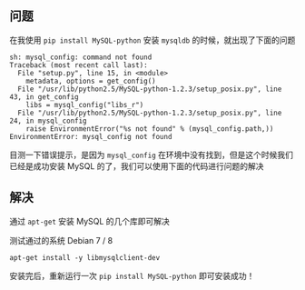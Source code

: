 <!--
解决 mysql_config not found 的问题
在我使用pip install MySQL-python安装mysqldb的时候，就出现了下面的问题
1497685542
-->

## 问题

在我使用 `pip install MySQL-python` 安装 `mysqldb` 的时候，就出现了下面的问题

```
sh: mysql_config: command not found
Traceback (most recent call last):
  File "setup.py", line 15, in <module>
    metadata, options = get_config()
  File "/usr/lib/python2.5/MySQL-python-1.2.3/setup_posix.py", line 43, in get_config
    libs = mysql_config("libs_r")
  File "/usr/lib/python2.5/MySQL-python-1.2.3/setup_posix.py", line 24, in mysql_config
    raise EnvironmentError("%s not found" % (mysql_config.path,))
EnvironmentError: mysql_config not found
```

目测一下错误提示，是因为 `mysql_config` 在环境中没有找到，但是这个时候我们已经是成功安装 MySQL 的了，我们可以使用下面的代码进行问题的解决

## 解决

通过 `apt-get` 安装 MySQL 的几个库即可解决

测试通过的系统 Debian 7 / 8

```
apt-get install -y libmysqlclient-dev
```

安装完后，重新运行一次 `pip install MySQL-python` 即可安装成功！
